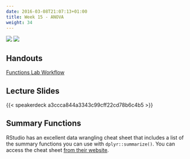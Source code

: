 ```yaml
---
date: 2016-03-08T21:07:13+01:00
title: Week 15 - ANOVA
weight: 34
---
```

![](https://img.shields.io/badge/semester-Fall%2C%202017-blue.svg) ![](https://img.shields.io/badge/release-updated-brightgreen.svg) 

## Handouts

<a class="btn btn-primary btn-outline btn-xs{{end}}" href="https://github.com/slu-soc5050/Week-15/blob/master/Functions/week-15-r.pdf" target="_blank"> Functions </a>
<a class="btn btn-primary btn-outline btn-xs{{end}}" href="https://github.com/slu-soc5050/Week-15/blob/master/Lab/week-15-lab.pdf" target="_blank"> Lab </a>
<a class="btn btn-primary btn-outline btn-xs{{end}}" href="https://github.com/slu-soc5050/Week-15/blob/master/Workflow/week-15-workflow.pdf" target="_blank"> Workflow </a>

## Lecture Slides
{{< speakerdeck a3ccca844a3343c99cff22cd78b6c4b5 >}}

## Summary Functions
RStudio has an excellent data wrangling cheat sheet that includes a list of the summary functions you can use with `dplyr::summarize()`. You can access the cheat sheet [from their website](https://github.com/rstudio/cheatsheets/raw/master/data-transformation.pdf).
